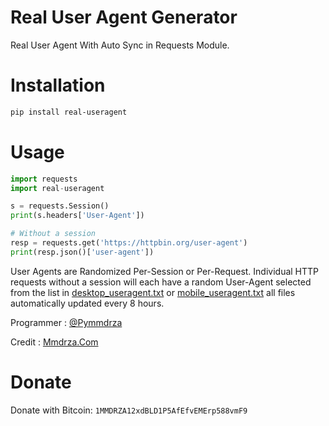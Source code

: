 # Real User Agent Generator


Real User Agent With Auto Sync in Requests Module.


# Installation

```bash
pip install real-useragent
```

# Usage

```python
import requests
import real-useragent

s = requests.Session()
print(s.headers['User-Agent'])

# Without a session
resp = requests.get('https://httpbin.org/user-agent')
print(resp.json()['user-agent'])
```

User Agents are Randomized Per-Session or Per-Request. Individual HTTP requests without a session will each have a random User-Agent selected from the list in [desktop_useragent.txt](https://github.com/UserAgenter/real-useragent/blob/main/real-useragent/desktop_useragent.txt) or [mobile_useragent.txt](https://github.com/UserAgenter/real-useragent/blob/main/real-useragent/mobile_useragent.txt) all files automatically updated every 8 hours.


Programmer : [@Pymmdrza](https://github.com/Pymmdrza)

Credit : [Mmdrza.Com](https://mmdrza.com)

# Donate

Donate with Bitcoin: `1MMDRZA12xdBLD1P5AfEfvEMErp588vmF9`
